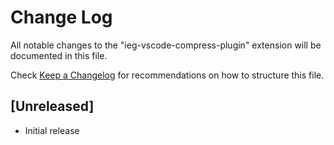 # Change Log

All notable changes to the "ieg-vscode-compress-plugin" extension will be documented in this file.

Check [Keep a Changelog](http://keepachangelog.com/) for recommendations on how to structure this file.

## [Unreleased]

- Initial release
